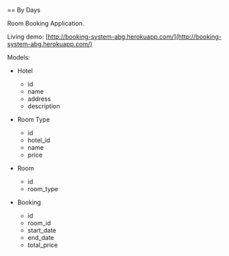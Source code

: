 == By Days

Room Booking Application.

Living demo: [http://booking-system-abg.herokuapp.com/](http://booking-system-abg.herokuapp.com/)

Models:

* Hotel
  * id
  * name
  * address
  * description

* Room Type
  * id
  * hotel_id
  * name
  * price

* Room
  * id
  * room_type

* Booking
  * id
  * room_id
  * start_date
  * end_date
  * total_price
  


